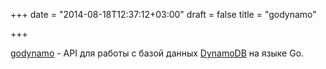 +++
date = "2014-08-18T12:37:12+03:00"
draft = false
title = "godynamo"

+++

<p><a href="https://github.com/smugmug/godynamo">godynamo</a>&nbsp;- API для работы с базой данных&nbsp;<a href="http://aws.amazon.com/documentation/dynamodb/">DynamoDB</a>&nbsp;на языке Go.</p>

